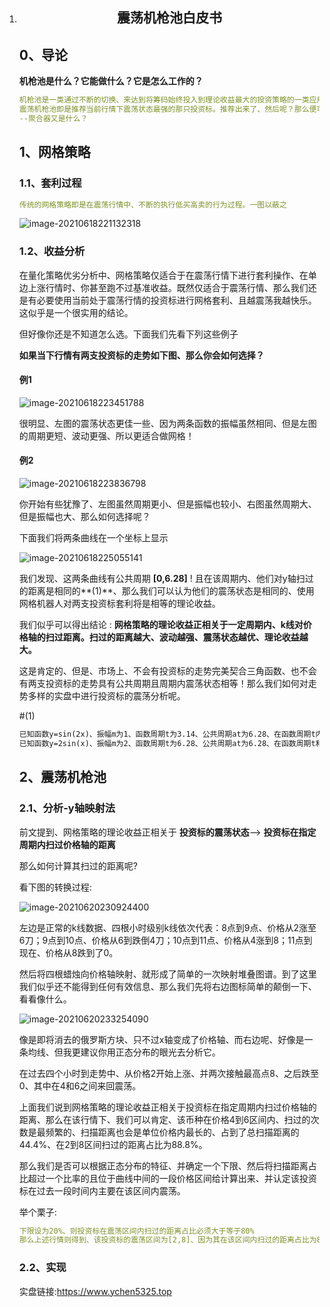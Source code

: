 1. <center>
     <h2>
       震荡机枪池白皮书
     </h2>
   </center>

   ## 0、导论

   **机枪池是什么？它能做什么？它是怎么工作的？**

   

   ```yaml
   机枪池是一类通过不断的切换、来达到将筹码始终投入到理论收益最大的投资策略的一类应用程序、它对于提高用户收益是显而易见的、不同的机枪池通过其各自的推荐算法从而始终计算出理论收益最大的那支投资标。那么、震荡机枪池又是什么？
   震荡机枪池即是推荐当前行情下震荡状态最强的那只投资标。推荐出来了、然后呢？那么便可以通过网格策略不断套利、且理论收益将会是较高的、下面进入正题。
   --聚合器又是什么？
   ```

   ## 1、网格策略

   ### 1.1、套利过程

   ```yaml
   传统的网格策略即是在震荡行情中、不断的执行低买高卖的行为过程。一图以蔽之
   ```

   ![image-20210618221132318](https://gitee.com/yyy5325/smartpool/raw/master/imgs/%E7%BD%91%E6%A0%BC%E5%A5%97%E5%88%A9%E5%9B%BE.png)

   ### 1.2、收益分析

   在量化策略优劣分析中、网格策略仅适合于在震荡行情下进行套利操作、在单边上涨行情时、你甚至跑不过基准收益。既然仅适合于震荡行情、那么我们还是有必要使用当前处于震荡行情的投资标进行网格套利、且越震荡我越快乐。这似乎是一个很实用的结论。

   但好像你还是不知道怎么选。下面我们先看下列这些例子

   **如果当下行情有两支投资标的走势如下图、那么你会如何选择？**

   #### 例1

   ![image-20210618223451788](https://gitee.com/yyy5325/smartpool/raw/master/imgs/sin2x-sinx.png)

   很明显、左图的震荡状态更佳一些、因为两条函数的振幅虽然相同、但是左图的周期更短、波动更强、所以更适合做网格！

   #### 例2

   ![image-20210618223836798](https://gitee.com/yyy5325/smartpool/raw/master/imgs/sin2x-2sinx.png)

   你开始有些犹豫了、左图虽然周期更小、但是振幅也较小、右图虽然周期大、但是振幅也大、那么如何选择呢？

   下面我们将两条曲线在一个坐标上显示

   ![image-20210618225055141](https://gitee.com/yyy5325/smartpool/raw/master/imgs/%E5%90%88.png)

   我们发现、这两条曲线有公共周期 **[0,6.28]** ! 且在该周期内、他们对y轴扫过的距离是相同的**(1)**、那么我们可以认为他们的震荡状态是相同的、使用网格机器人对两支投资标套利将是相等的理论收益。

   我们似乎可以得出结论 : **网格策略的理论收益正相关于一定周期内、k线对价格轴的扫过距离。扫过的距离越大、波动越强、震荡状态越优、理论收益越大。**

   这是肯定的、但是、市场上、不会有投资标的走势完美契合三角函数、也不会有两支投资标的走势具有公共周期且周期内震荡状态相等！那么我们如何对走势多样的实盘中进行投资标的震荡分析呢。

   #(1)

   ```html
   已知函数y=sin(2x)、振幅m为1、函数周期t为3.14、公共周期at为6.28、在函数周期t内对y轴扫过的距离为 4 * m = 4、在公共周期at内对y轴扫过的距离为 8
   已知函数y=2sin(x)、振幅m为2、函数周期t为6.28、公共周期at为6.28、在函数周期t和公共周期at内对y轴扫过的距离为 4 * m = 8 
   ```

   ## 2、震荡机枪池

   ### 2.1、分析-y轴映射法

   前文提到、网格策略的理论收益正相关于  **投资标的震荡状态**—> **投资标在指定周期内扫过价格轴的距离**

   那么如何计算其扫过的距离呢?  

   看下图的转换过程:

   ![image-20210620230924400](https://gitee.com/yyy5325/smartpool/raw/master/imgs/%E4%B8%80%E6%AC%A1%E8%A1%8C%E6%83%85%E5%AF%B9y%E6%98%A0%E5%B0%84.png)

   左边是正常的k线数据、四根小时级别k线依次代表：8点到9点、价格从2涨至6刀；9点到10点、价格从6到跌倒4刀；10点到11点、价格从4涨到8；11点到现在、价格从8跌到了0。

   然后将四根蜡烛向价格轴映射、就形成了简单的一次映射堆叠图谱。到了这里我们似乎还不能得到任何有效信息、那么我们先将右边图标简单的颠倒一下、看看像什么。

   ![image-20210620233254090](https://gitee.com/yyy5325/smartpool/raw/master/imgs/%E4%BA%8C%E6%AC%A1%E6%AD%A3%E6%80%81%E6%9B%B2%E7%BA%BF%E5%BD%A2%E6%88%90.png)

   像是即将消去的俄罗斯方块、只不过x轴变成了价格轴、而右边呢、好像是一条均线、但我更建议你用正态分布的眼光去分析它。

   在过去四个小时到走势中、从价格2开始上涨、并两次接触最高点8、之后跌至0、其中在4和6之间来回震荡。

   上面我们说到网格策略的理论收益正相关于投资标在指定周期内扫过价格轴的距离、那么在该行情下、我们可以肯定、该币种在价格4到6区间内、扫过的次数是最频繁的、扫描距离也会是单位价格内最长的、占到了总扫描距离的44.4%、在2到8区间扫过的距离占比为88.8%。

   那么我们是否可以根据正态分布的特征、并确定一个下限、然后将扫描距离占比超过一个比率的且位于曲线中间的一段价格区间给计算出来、并认定该投资标在过去一段时间内主要在该区间内震荡。

   举个栗子:

   ```yaml
   下限设为20%、则投资标在震荡区间内扫过的距离占比必须大于等于80%
   那么上述行情则得到、该投资标的震荡区间为[2,8]、因为其在该区间内扫过的距离占比为88.8%、大于阙值80%。
   ```

   ### 2.2、实现

   实盘链接:https://www.ychen5325.top

